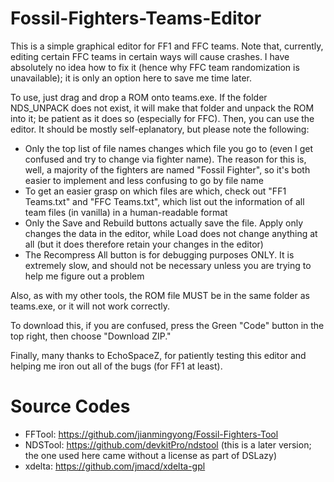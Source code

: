 # Fossil-Fighters-Teams-Editor
This is a simple graphical editor for FF1 and FFC teams. Note that, currently, editing certain FFC teams in certain ways will cause
crashes. I have absolutely no idea how to fix it (hence why FFC team randomization is unavailable); it is only an option here to save
me time later.

To use, just drag and drop a ROM onto teams.exe. If the folder NDS_UNPACK does not exist, it will make that folder and unpack the ROM
into it; be patient as it does so (especially for FFC). Then, you can use the editor. It should be mostly self-eplanatory, but please
note the following:
- Only the top list of file names changes which file you go to (even I get confused and try to change via fighter name). The reason
  for this is, well, a majority of the fighters are named "Fossil Fighter", so it's both easier to implement and less confusing to go
  by file name
- To get an easier grasp on which files are which, check out "FF1 Teams.txt" and "FFC Teams.txt", which list out the information of
  all team files (in vanilla) in a human-readable format
- Only the Save and Rebuild buttons actually save the file. Apply only changes the data in the editor, while Load does not change
  anything at all (but it does therefore retain your changes in the editor)
- The Recompress All button is for debugging purposes ONLY. It is extremely slow, and should not be necessary unless you are trying
  to help me figure out a problem
  
Also, as with my other tools, the ROM file MUST be in the same folder as teams.exe, or it will not work correctly.
  
To download this, if you are confused, press the Green "Code" button in the top right, then choose "Download ZIP."

Finally, many thanks to EchoSpaceZ, for patiently testing this editor and helping me iron out all of the bugs (for FF1 at least).

# Source Codes
- FFTool: https://github.com/jianmingyong/Fossil-Fighters-Tool
- NDSTool: https://github.com/devkitPro/ndstool (this is a later version; the one used here came without a license as part of DSLazy)
- xdelta: https://github.com/jmacd/xdelta-gpl